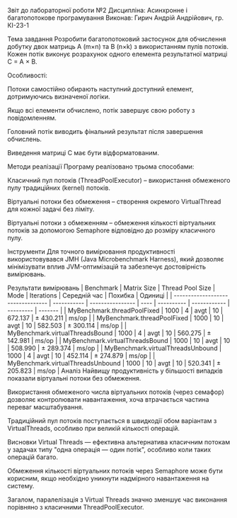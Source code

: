 Звіт до лабораторної роботи №2
Дисципліна: Асинхронне і багатопотокове програмування
Виконав: Гирич Андрій Андрійович, гр. КІ-23-1

Тема завдання
Розробити багатопотоковий застосунок для обчислення добутку двох матриць A (m×n) та B (n×k) з використанням пулів потоків. Кожен потік виконує розрахунок одного елемента результатної матриці C = A × B.

Особливості:

Потоки самостійно обирають наступний доступний елемент, дотримуючись визначеної логіки.

Якщо всі елементи обчислено, потік завершує свою роботу з повідомленням.

Головний потік виводить фінальний результат після завершення обчислень.

Виведення матриці C має бути відформатованим.

Методи реалізації
Програму реалізовано трьома способами:

Класичний пул потоків (ThreadPoolExecutor) – використання обмеженого пулу традиційних (kernel) потоків.

Віртуальні потоки без обмеження – створення окремого VirtualThread для кожної задачі без ліміту.

Віртуальні потоки з обмеженням – обмеження кількості віртуальних потоків за допомогою Semaphore відповідно до розміру класичного пулу.

Інструменти
Для точного вимірювання продуктивності використовувався JMH (Java Microbenchmark Harness), який дозволяє мінімізувати вплив JVM-оптимізацій та забезпечує достовірність вимірювань.

Результати вимірювань
| Benchmark                         | Matrix Size | Thread Pool Size | Mode | Iterations | Середній час | Похибка   | Одиниці |
| --------------------------------- | ----------- | ---------------- | ---- | ---------- | ------------ | --------- | ------- |
| MyBenchmark.threadPoolFixed       | 1000        | 4                | avgt | 10         | 672.137      | ± 430.211 | ms/op   |
| MyBenchmark.threadPoolFixed       | 1000        | 10               | avgt | 10         | 582.503      | ± 300.114 | ms/op   |
| MyBenchmark.virtualThreadsBound   | 1000        | 4                | avgt | 10         | 560.275      | ± 142.981 | ms/op   |
| MyBenchmark.virtualThreadsBound   | 1000        | 10               | avgt | 10         | 508.990      | ± 289.374 | ms/op   |
| MyBenchmark.virtualThreadsUnbound | 1000        | 4                | avgt | 10         | 452.114      | ± 274.879 | ms/op   |
| MyBenchmark.virtualThreadsUnbound | 1000        | 10               | avgt | 10         | 520.341      | ± 205.823 | ms/op   |
Аналіз
Найвищу продуктивність у більшості випадків показали віртуальні потоки без обмеження.

Використання обмеженого числа віртуальних потоків (через семафор) дозволяє контролювати навантаження, хоча втрачається частина переваг масштабування.

Традиційний пул потоків поступається в швидкодії обом варіантам з VirtualThreads, особливо при великій кількості операцій.

Висновки
Virtual Threads — ефективна альтернатива класичним потокам у задачах типу "одна операція — один потік", особливо коли таких операцій багато.

Обмеження кількості віртуальних потоків через Semaphore може бути корисним, якщо необхідно уникнути надмірного навантаження на систему.

Загалом, паралелізація з Virtual Threads значно зменшує час виконання порівняно з класичними ThreadPoolExecutor.
